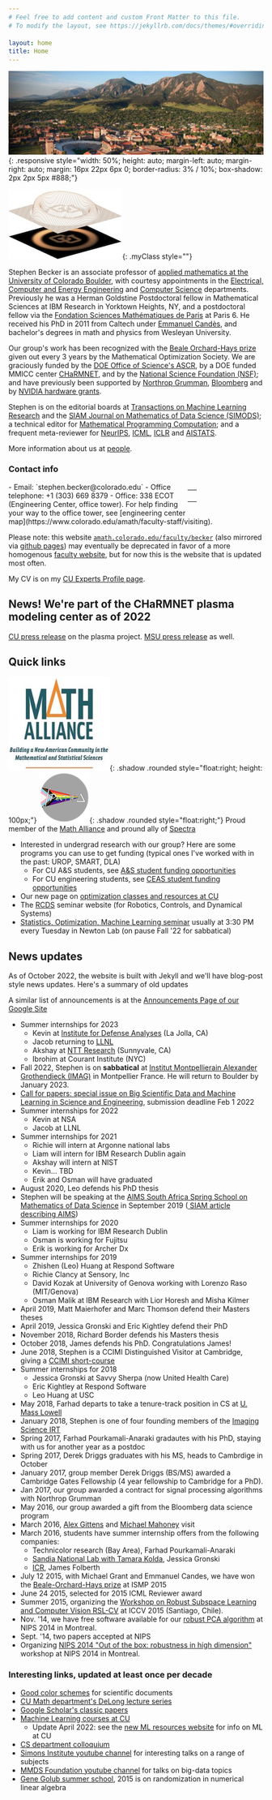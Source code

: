 ```yaml
---
# Feel free to add content and custom Front Matter to this file.
# To modify the layout, see https://jekyllrb.com/docs/themes/#overriding-theme-defaults

layout: home
title: Home
---
```


![CU picture](/assets/img/CUBoulder.jpg){: .responsive style="width: 50%; height: auto; margin-left: auto; margin-right: auto; margin: 16px 22px 6px 0;   border-radius: 3% / 10%;   box-shadow: 2px 2px 5px #888;"}
<!-- <img style="" src="/assets/img/CU_logo_matlab.jpg"> -->
![CU logo](/assets/img/CU_logo_matlab.jpg){: .myClass style=""}

<!-- # About us -->

<!-- <img style="float: left;" src="/assets/img/CU_logo_matlab.jpg"> -->
Stephen Becker is an associate professor of [applied mathematics at the University of Colorado Boulder](https://www.colorado.edu/amath/), with courtesy appointments in the [Electrical, Computer and Energy Engineering](https://www.colorado.edu/ecee/) and [Computer Science](https://www.colorado.edu/cs/) departments. Previously he was a Herman Goldstine Postdoctoral fellow in Mathematical Sciences at IBM Research in Yorktown Heights, NY, and a postdoctoral fellow via the [Fondation Sciences Mathématiques de Paris](http://www.sciencesmaths-paris.fr/) at Paris 6. He received his PhD in 2011 from Caltech under [Emmanuel Candès](https://candes.su.domains/), and bachelor's degrees in math and physics from Wesleyan University.

Our group's work has been recognized with the [Beale Orchard-Hays prize](https://www.mathopt.org/?nav=boh#winners) given out every 3 years by the Mathematical Optimization Society.  We are graciously funded by the [DOE Office of Science's ASCR](https://science.osti.gov/ascr), by a DOE funded MMICC center [CHaRMNET](https://charmnet-mmicc.github.io/), and by the [National Science Foundation (NSF)](https://www.nsf.gov/); and have previously been supported by [Northrop Grumman](https://www.northropgrumman.com/), [Bloomberg](https://www.bloomberg.com/company/values/tech-at-bloomberg/data-science/academic-engagement-programs/data-science-ph-d-fellowship/) and by [NVIDIA hardware grants](https://nvidia.my.site.com/HardwareGrant/s/Application).

Stephen is on the editorial boards at [Transactions on Machine Learning Research](https://jmlr.org/tmlr/) and the [SIAM Journal on Mathematics of Data Science (SIMODS)](https://www.siam.org/publications/journals/siam-journal-on-mathematics-of-data-science-simods); a technical editor for [Mathematical Programming Computation](https://link.springer.com/journal/12532); and a frequent meta-reviewer for [NeurIPS](https://nips.cc/), [ICML](https://icml.cc/), [ICLR](https://iclr.cc/) and [AISTATS](https://aistats.org/).

More information about us at [people](people).
 <!-- we also have the old (and infrequently updated)  [google site member page](https://sites.google.com/colorado.edu/becker/members). -->


### Contact info

<table class="imgtable" style="border: 0px; float: right; width: 150px; clear=all;">
<tr><td id="mouse">&nbsp;</td></tr>
</table>
<!--
<img style="float: right;" src="/assets/img/Stephen_2018_1_shadow.jpg" class="funnyHover">
-->
- Email: `stephen.becker@colorado.edu`
- Office telephone: +1 (303) 669 8379
- Office: 338 ECOT (Engineering Center, office tower). For help finding your way to the office tower, see [engineering center map](https://www.colorado.edu/amath/faculty-staff/visiting).



<!-- ## Group Research site -->

Please note: this website [`amath.colorado.edu/faculty/becker`](https://amath.colorado.edu/faculty/becker) (also mirrored via [github pages](https://stephenbeckr.github.io/)) may eventually be deprecated in favor of a more homogenous [faculty website](https://www.colorado.edu/amath/becker), but for now this is the website that is updated most often.

<!-- Yet another website is our
[research group website](https://sites.google.com/colorado.edu/becker/) with public information about our research activities as well as our group's internal collaboration tools. -->

My CV is on my [CU Experts Profile page](https://experts.colorado.edu/display/fisid_154263).


<!--
## News! Now hiring for a postdoc position

As part of the new DOE-funded [CHaRMNET](https://charmnet-mmicc.github.io/) center for plasma modeling, Professors David Bortz and Stephen Becker are hiring a postdoc to start as early as January 2023. We're looking for an applicant with expertise in one or more of the following areas:
- data-driven modeling
- equation learning
- reduced order modeling
- sparse regression
- experimental design
- random sampling
- computational plasma physics.


Details at the [official job posting](https://jobs.colorado.edu/jobs/JobDetail/PostDoctoral-Research-Associate/44188).
-->

## News! We're part of the CHaRMNET plasma modeling center as of 2022
[CU press release](https://www.colorado.edu/asmagazine/2022/10/19/cu-boulder-joins-national-effort-advance-nuclear-fusion-research) on the plasma project.
[MSU press release](https://msutoday.msu.edu/news/2022/msu-helms-project-to-help-make-fusion-energy-reality) as well.

## Quick links
<!-- <img style="float: right;" src="assets/img/MathAlliance_small.jpg"> -->
![Math Alliance logo](/assets/img/MathAlliance_small.jpg){: .shadow .rounded style="float:right; height: 100px;"}
![Spectra logo](/assets/img/spectra_100x100.png){: .shadow .rounded style="float:right;"}
Proud member of the [Math Alliance](https://www.mathalliance.org/)
and pround ally of [Spectra](http://lgbtmath.org/)
- Interested in undergrad research with our group? Here are some programs you can use to get funding (typical ones I've worked with in the past: UROP, SMART, DLA)
  - For CU A&S students, see [A&S student funding opportunities](https://www.colorado.edu/artsandsciences/research/student-resources/undergraduate-student-resources/student-funding-opportunities)
  - For CU engineering students, see [CEAS student funding opportunities](https://www.colorado.edu/engineering/students/research)
- Our new page on [optimization classes and resources at CU](https://sites.google.com/colorado.edu/optimization)
- The [RCDS](https://sites.google.com/colorado.edu/rcds/home/seminar-series?authuser=0) seminar website (for Robotics, Controls, and Dynamical Systems)
- [Statistics, Optimization, Machine Learning seminar](https://sites.google.com/colorado.edu/statoptml/) usually at 3:30 PM every Tuesday in Newton Lab (on pause Fall '22 for  sabbatical)

## News updates
As of October 2022, the website is built with Jekyll and we'll have blog-post style news updates. Here's a summary of old updates

A similar list of announcements is at the [Announcements Page of our Google Site](https://sites.google.com/colorado.edu/becker/announcements)
- Summer internships for 2023
  - Kevin at [Institute for Defense Analyses](https://en.wikipedia.org/wiki/Institute_for_Defense_Analyses) (La Jolla, CA)
  - Jacob returning to [LLNL](https://www.llnl.gov/)
  - Akshay at [NTT Research](https://ntt-research.com/about/) (Sunnyvale, CA)
  - Ibrohim at Courant Institute (NYC)
- Fall 2022, Stephen is on **sabbatical** at [Institut Montpellierain Alexander Grothendieck (IMAG)](https://imag.umontpellier.fr/) in Montpellier France. He will return to Boulder by January 2023.
- [Call for papers: special issue on Big Scientific Data and Machine Learning in Science  and Engineering](https://home.liebertpub.com/cfp/big-scientific-data-and-machine-learning-in-science-and-engi/344/), submission deadline Feb 1 2022
- Summer internships for 2022
  - Kevin at NSA
  - Jacob at LLNL
- Summer internships for 2021
  - Richie will intern at Argonne national labs
  - Liam will intern for IBM Research Dublin again
  - Akshay will intern at NIST
  - Kevin... TBD
  - Erik and Osman will have graduated
- August 2020, Leo defends his PhD thesis
- Stephen will be speaking at the [AIMS South Africa Spring School on Mathematics of Data Science](https://aims.ac.za/event/spring-school-on-mathematics-of-data-science/) in  September 2019 ([ SIAM article describing AIMS](https://sinews.siam.org/Details-Page/aims-advances-mathematics-education-in-africa-1))
- Summer internships for 2020
  - Liam is working for IBM Research Dublin
  - Osman is working for Fujitsu
  - Erik is working for Archer Dx
- Summer internships for 2019
  - Zhishen (Leo) Huang at Respond Software
  - Richie Clancy at Sensory, Inc
  - David Kozak at University of Genova working with Lorenzo Raso (MIT/Genova)
  - Osman Malik at IBM Research with Lior Horesh and Misha Kilmer
- April 2019, Matt Maierhofer and Marc Thomson defend their Masters theses
- April 2019, Jessica Gronski and Eric Kightley defend their PhD
- November 2018, Richard Border defends his Masters thesis
- October 2018, James defends his PhD. Congratulations James!
- June 2018, Stephen is a CCIMI Distinguished Visitor at Cambridge, giving a [CCIMI short-course](http://www.talks.cam.ac.uk/show/index/86806)
- Summer internships for 2018
  - Jessica Gronski at Savvy Sherpa (now United Health Care)
  - Eric Kightley at Respond Software
  - Leo Huang at USC
- May 2018, Farhad departs to take a tenure-track position in CS at [U. Mass Lowell](https://www.uml.edu/)
- January 2018, Stephen is one of four founding members of the [Imaging Science IRT](https://www.colorado.edu/engineering/research/interdisciplinary-research-themes)
- Spring 2017, Farhad Pourkamali-Anaraki gradautes with his PhD, staying with us for another year as a postdoc
- Spring 2017, Derek Driggs graduates with his MS, heads to Cambrdige in October
- January 2017, group member Derek Driggs (BS/MS) awarded a Cambridge Gates Fellowship (4 year fellowship to Cambridge for a PhD).
- Jan 2017, our group awarded a contract for signal processing algorithms with Northrop Grumman
- May 2016, our group awarded a gift from the Bloomberg data science program
- March 2016, [Alex Gittens](https://www.cs.rpi.edu/~gittea/) and [Michael Mahoney](https://www.stat.berkeley.edu/~mmahoney/) visit
- March 2016, students have summer internship offers from the following companies:
  - Technicolor research (Bay Area), Farhad Pourkamali-Anaraki
  - [Sandia National Lab with Tamara Kolda](https://www.mathsci.ai/), Jessica Gronski
  - [ICR](http://icr-team.com/), James Folberth
- July 12 2015, with Michael Grant and Emmanuel Candes, we have won the [Beale-Orchard-Hays prize](http://www.mathopt.org/?nav=boh) at ISMP 2015
- June 24 2015, selected for 2015 ICML Reviewer award
- Summer 2015, organizing the [Workshop on Robust Subspace Learning and Computer Vision RSL-CV](http://rsl-cv2015.univ-lr.fr/workshop/) at ICCV 2015 (Santiago, Chile).
- Nov. '14, we have free software available for our [robust PCA algorithm](https://github.com/stephenbeckr/fastRPCA) at NIPS 2014 in Montreal.
- Sept. '14, two papers accepted at NIPS
- Organizing [ NIPS 2014 "Out of the box: robustness in high dimension"](https://sites.google.com/site/saravkin/nips2014-robust) workshop at NIPS 2014 in Montreal.

### Interesting links, updated at least once per decade
- [Good color schemes](https://personal.sron.nl/~pault/data/colourschemes.pdf) for scientific documents
- [CU Math department's DeLong lecture series](http://math.colorado.edu/delong/)
- [Google Scholar's classic papers](https://scholar.googleblog.com/2017/06/classic-papers-articles-that-have-stood.html)
- [Machine Learning courses at CU](http://www.cs.colorado.edu/~mozer/Teaching/Machine%20Learning%20At%20CU/)
  - Update April 2022: see the [new ML resources website](https://www.colorado.edu/research/machine-learning/) for info on ML at CU
- [CS department colloquium](http://www.colorado.edu/cs/colloquia/colloquium-schedule)
- [Simons Institute youtube channel](https://www.youtube.com/channel/UCW1C2xOfXsIzPgjXyuhkw9g) for interesting talks on a range of subjects
- [MMDS Foundation youtube channel](https://www.youtube.com/channel/UCmLB71obuOBLMdWCQUI-DiA) for talks on big-data topics
- [Gene Golub summer school](http://scgroup19.ceid.upatras.gr/g2s32015/2015/04/16/welcome/), 2015 is on randomization in numerical linear algebra
